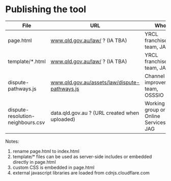 # Publishing the tool

| File                              | URL                                           | Who                                   |
|-----------------------------------|-----------------------------------------------|---------------------------------------|
| page.html                         | www.qld.gov.au/law/ ? (IA TBA)                | YRCL franchise team, JAG              |
| template/*.html                   | www.qld.gov.au/law/ ? (IA TBA)                | YRCL franchise team, JAG              |
| dispute-pathways.js               | www.qld.gov.au/assets/law/dispute-pathways.js | Channel improvement team, OSSSIO      |
| dispute-resolution-neighbours.csv | data.qld.gov.au ? (URL created when uploaded) | Working group or Online Services, JAG |

Notes:

1. rename page.html to index.html
2. template/* files can be used as server-side includes or embedded directly in page.html
3. custom CSS is embedded in page.html
4. external javascript libraries are loaded from cdnjs.cloudflare.com
